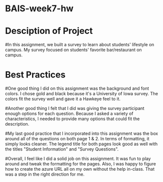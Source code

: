 # BAIS-week7-hw

# Desciption of Project

#In this assignment, we built a survey to learn about students' lifestyle on campus. My survey focused on students' favorite bar/restaurant on campus.

# Best Practices

#One good thing I did on this assignment was the background and font colors. I chose gold and black because it's a University of Iowa survey. The colors 
fit the survey well and gave it a Hawkeye feel to it. 

#Another good thing I felt that I did was giving the survey participant enough options for each question. Because I asked a variety of characteristics, I 
needed to provide many options that could fit the description.

#My last good practice that I incorporated into this assignment was the box around all of the questions on both page 1 & 2. In terms of formatting, it 
simply looks cleaner. The legend title for both pages look good as well with the titles "Student Information" and "Survey Questions".

#Overall, I feel like I did a solid job on this assignment. It was fun to play around and tweak the formatting for the pages. Also, I was happy to figure 
how to create the azure URL all on my own without the help in-class. That was a step in the right direction for me. 


